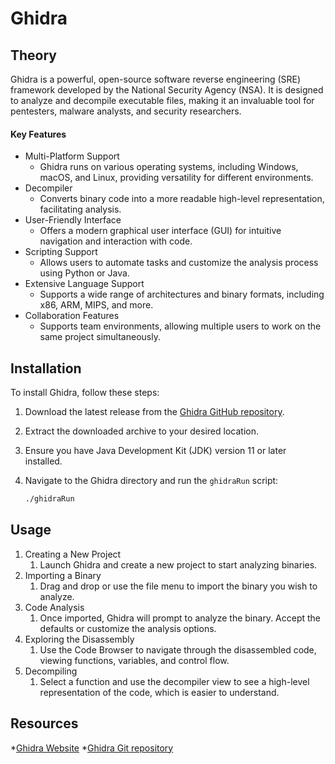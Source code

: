 # Ghidra

## Theory

Ghidra is a powerful, open-source software reverse engineering (SRE) framework developed by the National Security Agency (NSA). It is designed to analyze and decompile executable files, making it an invaluable tool for pentesters, malware analysts, and security researchers.

#### Key Features

* Multi-Platform Support
  * Ghidra runs on various operating systems, including Windows, macOS, and Linux, providing versatility for different environments.
* Decompiler
  * Converts binary code into a more readable high-level representation, facilitating analysis.
* User-Friendly Interface
  * Offers a modern graphical user interface (GUI) for intuitive navigation and interaction with code.
* Scripting Support
  * Allows users to automate tasks and customize the analysis process using Python or Java.
* Extensive Language Support
  * Supports a wide range of architectures and binary formats, including x86, ARM, MIPS, and more.
* Collaboration Features
  * Supports team environments, allowing multiple users to work on the same project simultaneously.

## Installation

To install Ghidra, follow these steps:

1. Download the latest release from the [Ghidra GitHub repository](https://github.com/NationalSecurityAgency/ghidra/releases).
2. Extract the downloaded archive to your desired location.
3. Ensure you have Java Development Kit (JDK) version 11 or later installed.
4.  Navigate to the Ghidra directory and run the `ghidraRun` script:

    ```bash
    ./ghidraRun
    ```

## Usage

1. Creating a New Project
   1. Launch Ghidra and create a new project to start analyzing binaries.
2. Importing a Binary
   1. Drag and drop or use the file menu to import the binary you wish to analyze.
3. Code Analysis
   1. Once imported, Ghidra will prompt to analyze the binary. Accept the defaults or customize the analysis options.
4. Exploring the Disassembly
   1. Use the Code Browser to navigate through the disassembled code, viewing functions, variables, and control flow.
5. Decompiling
   1. Select a function and use the decompiler view to see a high-level representation of the code, which is easier to understand.

## Resources

*[Ghidra Website](https://ghidra-sre.org/)
*[Ghidra Git repository](https://github.com/NationalSecurityAgency/ghidra/releases)
